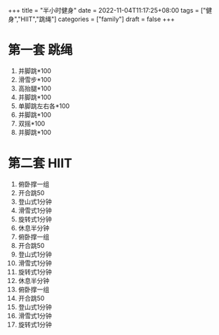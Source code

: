 +++
title = "半小时健身"
date = 2022-11-04T11:17:25+08:00
tags = ["健身","HIIT","跳绳"]
categories = ["family"]
draft = false
+++


# 第一套 跳绳

1. 并脚跳*100
2. 滑雪步*100
3. 高抬腿*100
4. 并脚跳*100
5. 单脚跳左右各*100
6. 并脚跳*100
7. 双摇*100
8. 并脚跳*100

# 第二套 HIIT

1. 俯卧撑一组
2. 开合跳50
3. 登山式1分钟
4. 滑雪式1分钟
5. 旋转式1分钟
6. 休息半分钟
7. 俯卧撑一组
8. 开合跳50
9. 登山式1分钟
10. 滑雪式1分钟
11. 旋转式1分钟    
12. 休息半分钟
13. 俯卧撑一组
14. 开合跳50
15. 登山式1分钟
16. 滑雪式1分钟
17. 旋转式1分钟